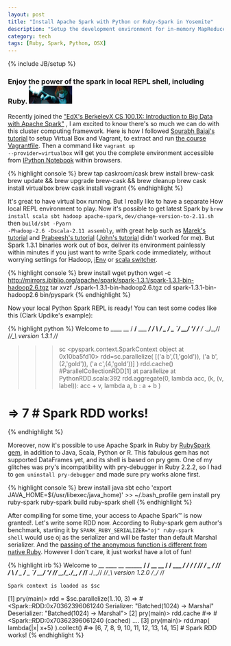 ```yaml
---
layout: post
title: "Install Apache Spark with Python or Ruby-Spark in Yosemite"
description: "Setup the development environment for in-memory MapReduce computing on your Mac"
category: tech
tags: [Ruby, Spark, Python, OSX]
---
```

{% include JB/setup %}
### Enjoy the power of the spark in local REPL shell, including Ruby. <img src="/assets/imgs/spark.jpg"  alt="Syndrome making spark" width="20%"/>

Recently joined the <a href="https://www.edx.org/course/introduction-big-data-apache-spark-uc-berkeleyx-cs100-1x">"EdX's BerkeleyX  CS 100.1X: Introduction to Big Data with Apache Spark"</a> , I am excited to know there's so much we can do with this cluster computing framework.   Here is how I followed <a href="http://sourabhbajaj.com/mac-setup/Vagrant/README.html">Sourabh Bajaj's tutorial</a> to setup Virtual Box and Vagrant, to extract and run <a href="https://github.com/spark-mooc/mooc-setup/archive/master.zip">the course Vagrantfile</a>. Then a command like <code>vagrant up --provider=virtualbox</code> will get you the complete environment accessible from <a href="http://ipython.org/notebook.html">IPython Notebook</a> within browsers.

{% highlight console %}
brew tap caskroom/cask
brew install brew-cask
brew update && brew upgrade brew-cask && brew cleanup
brew cask install virtualbox
brew cask install vagrant
{% endhighlight %}

It's great to have virtual box running. But I really like to have a separate How local REPL environment to play. Now it's possible to get latest Spark by <code>brew install scala sbt hadoop apache-spark</code>, <code>dev/change-version-to-2.11.sh</code> then <code>build/sbt -Pyarn -Phadoop-2.6 -Dscala-2.11 assembly</code>, with great help such as <a href="http://amodernstory.com/2015/03/05/installing-and-running-spark-with-python-notebook-on-mac/">Marek's tutorial</a> and <a href="http://blog.prabeeshk.com/blog/2015/04/07/self-contained-pyspark-application/">Prabeesh's tutorial</a> (<a href="http://ramhiser.com/2015/02/01/configuring-ipython-notebook-support-for-pyspark/">John's tutorial</a> didn't worked for me). But <string>Spark 1.3.1 binaries work out of box</string>, deliver its environment painlessly within minutes if you just want to write Spark code immediately, without worrying settings for Hadoop, <a href="http://www.jenv.be/">jEnv</a> or <a href="https://github.com/lieldulev/brew-scala-switcher">scala switcher</a>.

{% highlight console %}
brew install wget python
wget -c http://mirrors.ibiblio.org/apache/spark/spark-1.3.1/spark-1.3.1-bin-hadoop2.6.tgz
tar xvzf ./spark-1.3.1-bin-hadoop2.6.tgz
cd spark-1.3.1-bin-hadoop2.6
bin/pyspark
{% endhighlight %}

Now your local Python Spark REPL is ready!  You can test some codes like this (Clark Updike's example):

{% highlight python %}
Welcome to
      ____              __
     / __/__  ___ _____/ /__
    _\ \/ _ \/ _ `/ __/  '_/
   /__ / .__/\_,_/_/ /_/\_\   version 1.3.1
      /_/
>>> sc
<pyspark.context.SparkContext object at 0x10ba5fd10>
>>> rdd=sc.parallelize( [('a b',(1,'gold')), ('a b',(2,'gold')), ('a c',(4,'gold'))] )
>>> rdd.cache()
#ParallelCollectionRDD[1] at parallelize at PythonRDD.scala:392
>>> rdd.aggregate(0, lambda acc, (k, (v, label)): acc + v, lambda a, b : a + b )
# => 7  # Spark RDD works!
{% endhighlight %}





Moreover, now it's possible to use Apache Spark in Ruby by <a href="http://ondra-m.github.io/ruby-spark/">RubySpark gem</a>, in addition to Java, Scala, Python or R. This fabulous gem has not supported DataFrames yet, and its shell is based on pry gem. One of my glitches was pry's incompatibility with pry-debugger in Ruby 2.2.2, so I had to <code>gem uninstall pry-debugger</code> and made sure pry works alone first.

{% highlight console %}
brew install java sbt
echo 'export JAVA_HOME=$(/usr/libexec/java_home)' >> ~/.bash_profile
gem install pry ruby-spark
ruby-spark build
ruby-spark shell
{% endhighlight %}

After compiling for some time, your access to Apache Spark™ is now granted!. Let's write some RDD now. According to Ruby-spark gem author's benchmark, starting it by <code>SPARK\_RUBY\_SERIALIZER="oj" ruby-spark shell</code> would use oj as the serializer and will be faster than default Marshal serializer. And the <a href="https://github.com/ondra-m/ruby-spark/wiki/Passing-function">passing of the anonymous function is different from native Ruby</a>. However I don't care, it just works!  have a lot of fun!

{% highlight irb %}
    Welcome to
                  __           ____              __
        ______ __/ /  __ __   / __/__  ___ _____/ /__
       / __/ // / _ \/ // /  _\ \/ _ \/ _ `/ __/  '_/
      /_/  \_,_/_.__/\_, /  /___/ .__/\_,_/_/ /_/\_\   version 1.2.0
                    /___/      /_/

    Spark context is loaded as $sc
[1] pry(main)> rdd = $sc.parallelize(1..10, 3)
=> #<Spark::RDD:0x70362396061240
  Serializer: "Batched(1024) -> Marshal"
Deserializer: "Batched(1024) -> Marshal">
[2] pry(main)> rdd.cache
#=> #<Spark::RDD:0x70362396061240 (cached) ....
[3] pry(main)> rdd.map( lambda{|x| x+5} ).collect()
#=> [6, 7, 8, 9, 10, 11, 12, 13, 14, 15]    # Spark RDD works!
{% endhighlight %}